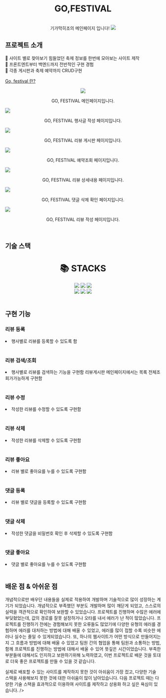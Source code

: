 
<div align="center">

# GO,FESTIVAL
</div>

<p align="center">
  <br>
  기가막히조의 메인페이지 입니다!
  <img src="./readme-static/img/메인페이지.PNG">
  <br>
</p>



## 프로젝트 소개

<p align="justify">
	사이트 별로 찾아보기 힘들었던 축제 정보를 한번에 모아보는 사이트 제작<br>
	프론트엔트부터 백엔드까지 전반적인 구현 경험<br>
	각종 게시판과 축제 예약까지 CRUD구현

</p>

<a href="https://drive.google.com/file/d/1mG-G1pvNusgcNeo4dG5fRqusZKPWVOaS/view?usp=sharing" >Go, festival 란?</a>

<p align="center">
<img src="./readme-static/img/메인페이지.PNG">
  <br>
  <p align="center">GO, FESTIVAL 메인페이지입니다.</p>
  <img src="./readme-static/img/게시글 작성.PNG">
  <br >
   <p align="center">GO, FESTIVAL 행사글 작성 페이지입니다.</p>
  <img src="./readme-static/img/게시판.PNG">
  <br>
   <p align="center">GO, FESTIVAL 리뷰 게시판 페이지입니다.</p>
  <img src="./readme-static/img/예약조회.PNG">
  <br>
   <p align="center">GO, FESTIVAL 예약조회 페이지입니다.</p>
  <img src="./readme-static/img/댓글 상세내용.PNG">
  <br>
   <p align="center">GO, FESTIVAL 리뷰 상세내용 페이지입니다.</p>
  <img src="./readme-static/img/댓글 삭제.PNG">
  <br>
   <p align="center">GO, FESTIVAL 댓글 삭제 확인 페이지입니다.</p>
  <img src="./readme-static/img/리뷰 작성하기.PNG">
  <br>
  <p align="center">GO, FESTIVAL 리뷰 작성 페이지입니다.</p>
</p>

<br>

## 기술 스택

<div align=center><h1>📚 STACKS</h1></div>

<div align=center> 
  <img src="https://img.shields.io/badge/java-007396?style=for-the-badge&logo=java&logoColor=white">
<img src="https://img.shields.io/badge/html5-E34F26?style=for-the-badge&logo=html5&logoColor=white">
<img src="https://img.shields.io/badge/css-1572B6?style=for-the-badge&logo=css3&logoColor=white">
  <br>
  <img src="https://img.shields.io/badge/javascript-F7DF1E?style=for-the-badge&logo=javascript&logoColor=black">

<img src="https://img.shields.io/badge/oracle-F80000?style=for-the-badge&logo=oracle&logoColor=white">
<img src="https://img.shields.io/badge/github-181717?style=for-the-badge&logo=github&logoColor=white">

</div>

<br>

## 구현 기능

### 리뷰 등록
<li>행사별로 리뷰를 등록할 수 있도록 함</li>
<br>

### 리뷰 검색/조회
<li>행사별로 리뷰를 검색하는 기능을 구현함 
리뷰게시판 메인페이지에서는 목록 전체조회가가능하게 구현함
</li>
<br>


### 리뷰 수정
<li>작성한 리뷰를 수정할 수 있도록 구현함</li>
<br>

### 리뷰 삭제
<li>작성한 리뷰를 삭제할 수 있도록 구현함</li>
<br>

### 리뷰 좋아요
<li>리뷰 별로 좋아요를 누를 수 있도록 구현함</li>
<br>

### 댓글 등록
<li>리뷰 별로 댓글을 등록할 수 있도록 구현함</li>
<br>

### 댓글 삭제
<li>작성한 댓글을 비밀번호 확인 후 삭제할 수 있도록 구현함</li>
<br>

### 댓글 좋아요
<li>댓글 별로 좋아요를 누를 수 있도록 구현함</li>

<br>

## 배운 점 & 아쉬운 점

<p align="justify">
개념적으로만 배우던 내용들을 실제로 적용하여 개발하며 기술적으로 많이 성장하는 계기가 되었습니다.
개념적으로 부족했던 부분도 개발하며 많이 깨닫게 되었고, 스스로의 실력을 객관적으로 확인하여 보완할 수 있었습니다.
프로젝트를 진행하며 수많은 에러에 부딪혔었는데, 값의 경로를 잘못 설정하거나 오타를 내서 에러가 난 적이 많았습니다. 프로젝트를 진행하기 전에는 경험해보지 못한 오류들도 많았기에 다양한 유형의 에러를 경험하며 에러를 대처하는 방법에 대해 배울 수 있었고, 에러를 많이 접할 수록 비슷한 에러나 실수는 줄일 수 있게되었습니다.
또, 하나의 웹사이트가 어떤 방식으로 만들어지는 지 그 흐름과 방법에 대해 배울 수 있었고 팀원 간의 협업을 통해 팀원과 소통하는 방법, 함께 프로젝트를 진행하는 방법에 대해서 배울 수 있어 뜻깊은 시간이었습니다.
부족한 부분들에 대해서도 인지하고 보완하기위해 노력하였고, 이번 프로젝트로 배운 것을 토대로 더욱 좋은 프로젝트를 만들 수 있을 것 같습니다.

실제로 배포할 수 있는 사이트를 제작하지 못한 것이 아쉬움이 가장 컸고, 다양한 기술 스택을 사용해보지 못한 것에 대한 아쉬움이 많이 남아있습니다. 다음 프로젝트 때는 다양한 기술 스택을 효과적으로 이용하여 사이트를 제작하고 상용화 하고 싶은 욕심이 있습니다.
/>

</p>

<br>


<!-- Stack Icon Refernces -->

[js]: ./readme-static/img/javascript.svg
[java]: ./readme-static/img/java.svg

